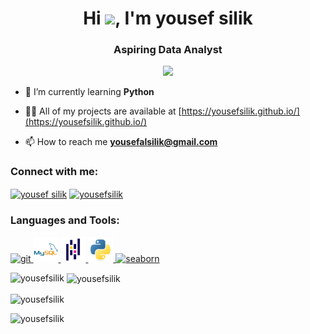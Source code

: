 

<h1 align="center">Hi <img src="https://media.giphy.com/media/hvRJCLFzcasrR4ia7z/giphy.gif" width="28">, I'm yousef silik</h1>
<h3 align="center">Aspiring Data Analyst</h3>



<p align="center">
  <a href="https://github.com/DenverCoder1/readme-typing-svg"><img src="https://readme-typing-svg.herokuapp.com/?lines=Aspiring%20Data%20Analyst;welcome%20to%20my%20Portfolio&font=Fira%20Code&center=true&width=440&height=45&color=f75c7e&vCenter=true&size=22"></a>
</p> 

- 🌱 I’m currently learning **Python**

- 👨‍💻 All of my projects are available at [https://yousefsilik.github.io/](https://yousefsilik.github.io/)

- 📫 How to reach me **yousefalsilik@gmail.com**

<h3 align="left">Connect with me:</h3>
<p align="left">
<a href="https://linkedin.com/in/yousef silik" target="blank"><img align="center" src="https://raw.githubusercontent.com/rahuldkjain/github-profile-readme-generator/master/src/images/icons/Social/linked-in-alt.svg" alt="yousef silik" height="30" width="40" /></a>
<a href="https://kaggle.com/yousefsilik" target="blank"><img align="center" src="https://raw.githubusercontent.com/rahuldkjain/github-profile-readme-generator/master/src/images/icons/Social/kaggle.svg" alt="yousefsilik" height="30" width="40" /></a>
</p>

<h3 align="left">Languages and Tools:</h3>
<p align="left"> <a href="https://git-scm.com/" target="_blank" rel="noreferrer"> <img src="https://www.vectorlogo.zone/logos/git-scm/git-scm-icon.svg" alt="git" width="40" height="40"/> </a> <a href="https://www.mysql.com/" target="_blank" rel="noreferrer"> <img src="https://raw.githubusercontent.com/devicons/devicon/master/icons/mysql/mysql-original-wordmark.svg" alt="mysql" width="40" height="40"/> </a> <a href="https://pandas.pydata.org/" target="_blank" rel="noreferrer"> <img src="https://raw.githubusercontent.com/devicons/devicon/2ae2a900d2f041da66e950e4d48052658d850630/icons/pandas/pandas-original.svg" alt="pandas" width="40" height="40"/> </a> <a href="https://www.python.org" target="_blank" rel="noreferrer"> <img src="https://raw.githubusercontent.com/devicons/devicon/master/icons/python/python-original.svg" alt="python" width="40" height="40"/> </a> <a href="https://seaborn.pydata.org/" target="_blank" rel="noreferrer"> <img src="https://seaborn.pydata.org/_images/logo-mark-lightbg.svg" alt="seaborn" width="40" height="40"/> </a> </p>

<p><img align="left" src="https://github-readme-stats.vercel.app/api/top-langs?username=yousefsilik&show_icons=true&locale=en&layout=compact" alt="yousefsilik" /></p>

<p>&nbsp;<img align="center" src="https://github-readme-stats.vercel.app/api?username=yousefsilik&show_icons=true&locale=en" alt="yousefsilik" /></p>

<p><img align="center" src="https://github-readme-streak-stats.herokuapp.com/?user=yousefsilik&" alt="yousefsilik" /></p>


<p align="left"> <img src="https://komarev.com/ghpvc/?username=yousefsilik&label=Profile%20views&color=0e75b6&style=flat" alt="yousefsilik" /> </p>
